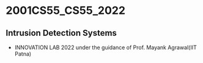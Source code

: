 # 2001CS55_CS55_2022
## Intrusion Detection Systems
 - INNOVATION LAB 2022 under the guidance of Prof. Mayank Agrawal(IIT Patna)
